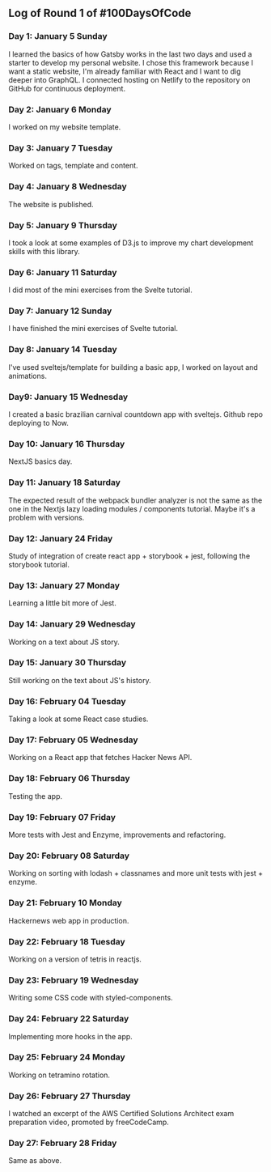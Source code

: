 ## Log of Round 1 of #100DaysOfCode

### Day 1: January 5 Sunday

I learned the basics of how Gatsby works in the last two days and used a starter to develop my personal website.
I chose this framework because I want a static website, I'm already familiar with React and I want to dig deeper into GraphQL.
I connected hosting on Netlify to the repository on GitHub for continuous deployment.

### Day 2: January 6 Monday

I worked on my website template.

### Day 3: January 7 Tuesday

Worked on tags, template and content.

### Day 4: January 8 Wednesday

The website is published.

### Day 5: January 9 Thursday

I took a look at some examples of D3.js to improve my chart development skills with this library.

### Day 6: January 11 Saturday

I did most of the mini exercises from the Svelte tutorial.

### Day 7: January 12 Sunday

I have finished the mini exercises of Svelte tutorial.

### Day 8: January 14 Tuesday

I've used sveltejs/template for building a basic app, I worked on layout and animations.

### Day9: January 15 Wednesday

I created a basic brazilian carnival countdown app with sveltejs. Github repo deploying to Now.

### Day 10: January 16 Thursday

NextJS basics day.

### Day 11: January 18 Saturday

The expected result of the webpack bundler analyzer is not the same as the one in the Nextjs lazy loading modules / components tutorial. Maybe it's a problem with versions.

### Day 12: January 24 Friday

Study of integration of create react app + storybook + jest, following the storybook tutorial.

### Day 13: January 27 Monday

Learning a little bit more of Jest.

### Day 14: January 29 Wednesday

Working on a text about JS story.

### Day 15: January 30 Thursday

Still working on the text about JS's history.

### Day 16: February 04 Tuesday

Taking a look at some React case studies.

### Day 17: February 05 Wednesday

Working on a React app that fetches Hacker News API.

### Day 18: February 06 Thursday

Testing the app.

### Day 19: February 07 Friday

More tests with Jest and Enzyme, improvements and refactoring.

### Day 20: February 08 Saturday

Working on sorting with lodash + classnames and more unit tests with jest + enzyme.

### Day 21: February 10 Monday

Hackernews web app in production.

### Day 22: February 18 Tuesday

Working on a version of tetris in reactjs.

### Day 23: February 19 Wednesday

Writing some CSS code with styled-components.

### Day 24: February 22 Saturday

Implementing more hooks in the app.

### Day 25: February 24 Monday

Working on tetramino rotation.

### Day 26: February 27 Thursday

I watched an excerpt of the AWS Certified Solutions Architect exam preparation video, promoted by freeCodeCamp.

### Day 27: February 28 Friday

Same as above.
